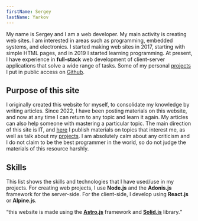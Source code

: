 ```yaml
---
firstName: Sergey
lastName: Yarkov
---
```

My name is Sergey and I am a web developer. My main activity is creating web sites. I am interested in areas such as programming, embedded systems, and electronics.
I started making web sites in 2017, starting with simple HTML pages, and in 2019 I started learning programming. At present, I have experience in **full-stack** web development of client-server applications that solve a wide range of tasks.
Some of my personal [projects](/projects/) I put in public access on [Github](https://github.com/sergeyyarkov).

## Purpose of this site

I originally created this website for myself, to consolidate my knowledge by writing articles. 
Since 2022, I have been posting materials on this website, and now at any time I can return to any topic and learn it again.
My articles can also help someone with mastering a particular topic. The main direction of this site is IT, 
and [here](/articles/) I publish materials on topics that interest me, as well as talk about my [projects](/projects/). 
I am absolutely calm about any criticism and I do not claim to be the best programmer in the world, 
so do not judge the materials of this resource harshly.

## Skills

This list shows the skills and technologies that I have used/use in my projects.
For creating web projects, I use **Node.js** and the **Adonis.js** framework for the server-side.
For the client-side, I develop using **React.js** or **Alpine.js**.

<q>this website is made using the [**Astro.js**](https://astro.build) framework and [**Solid.js**](https://www.solidjs.com/) library.</q>